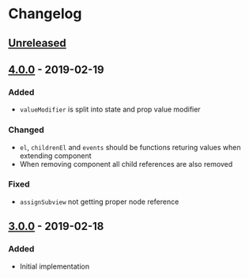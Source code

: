 # Changelog

## [Unreleased][]

## [4.0.0][] - 2019-02-19

### Added

- `valueModifier` is split into state and prop value modifier

### Changed

- `el`, `childrenEl` and `events` should be functions returing values when extending component
- When removing component all child references are also removed

### Fixed

- `assignSubview` not getting proper node reference

## [3.0.0][] - 2019-02-18

### Added

- Initial implementation


[Unreleased]: https://github.com/niksy/figura/compare/v4.0.0...HEAD
[4.0.0]: https://github.com/niksy/figura/compare/v3.0.0...v4.0.0
[3.0.0]: https://github.com/niksy/figura/tree/v3.0.0
